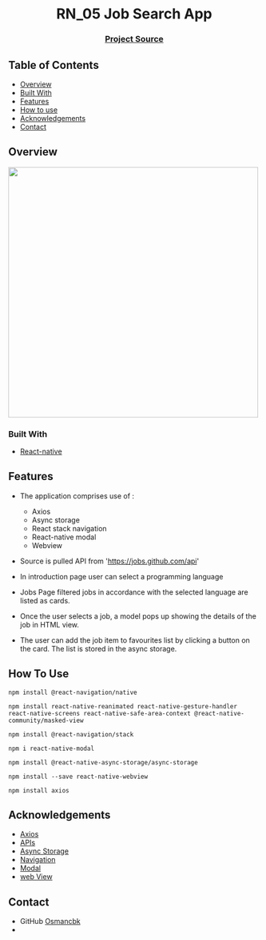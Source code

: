 <h1 align="center">RN_05 Job Search App</h1>


<div align="center">
  <h3>
    <a href="https://github.com/osmancbk/RN_05_Job_Search_App">
      Project Source
    </a>
 
  </h3>
</div>

<!-- TABLE OF CONTENTS -->

## Table of Contents

- [Overview](#overview)
- [Built With](#built-with)
- [Features](#features)
- [How to use](#how-to-use)
- [Acknowledgements](#acknowledgements)
- [Contact](#contact)

<!-- OVERVIEW -->

## Overview

<img src="src/assets/jobs.gif" height="500">

### Built With

<!-- This section should list any major frameworks that you built your project using. Here are a few examples.-->

- [React-native](https://reactnative.dev/)


## Features

- The application comprises use of :
  * Axios 
  * Async storage
  * React stack navigation 
  * React-native modal
  * Webview
  
- Source is pulled API from 'https://jobs.github.com/api'
- In introduction page user can select a programming language
- Jobs Page filtered jobs in accordance with the selected language are listed as cards.
- Once the user selects a job, a model pops up showing the details of the job in HTML view. 
- The user can add the job item to favourites list by clicking a button on the card. The list is stored in the async storage.
## How To Use

```
npm install @react-navigation/native
```

```
npm install react-native-reanimated react-native-gesture-handler react-native-screens react-native-safe-area-context @react-native-community/masked-view
```

```
npm install @react-navigation/stack
```

```
npm i react-native-modal
```

```
npm install @react-native-async-storage/async-storage
```

```
npm install --save react-native-webview
```

```
npm install axios
```

## Acknowledgements

<!-- This section should list any articles or add-ons/plugins that helps you to complete the project. This is optional but it will help you in the future. For exmpale -->
- [Axios](https://www.npmjs.com/package/react-native-axios)
- [APIs](https://jobs.github.com/api)
- [Async Storage](https://react-native-async-storage.github.io/async-storage/docs/install/)
- [Navigation](https://reactnavigation.org/docs/getting-started)
- [Modal](https://github.com/react-native-modal/react-native-modal)
- [web View](https://github.com/react-native-webview/react-native-webview)

## Contact

- GitHub [Osmancbk](https://github.com/osmancbk)
-
